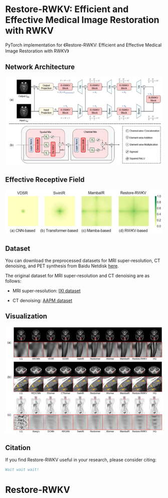 # Restore-RWKV: Efficient and Effective Medical Image Restoration with RWKV

PyTorch implementation for 《Restore-RWKV: Efficient and Effective Medical Image Restoration with RWKV》

## Network Architecture

![](README.assets/network_arch.JPG)

## Effective Receptive Field

![](README.assets/erf.JPG)

## Dataset

You can download the preprocessed datasets for MRI super-resolution, CT denoising, and PET synthesis from Baidu Netdisk [here](https://pan.baidu.com/s/1oBBG_Stcn7cfO8U49S146w?pwd=3x13 ).

The original dataset for MRI super-resolution and CT denoising are as follows:

- MRI super-resolution: [IXI dataset](http://brain-development.org/ixi-dataset/)

- CT denoising: [AAPM dataset](https://www.aapm.org/grandchallenge/lowdosect/)

## Visualization

![](README.assets/vis.JPG)

## Citation

If you find Restore-RWKV useful in your research, please consider citing:

```bibtex
Wait wait wait!
```

# Restore-RWKV
